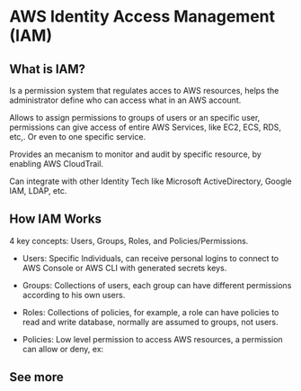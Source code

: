# AWS Identity Access Management (IAM)

## What is IAM?

Is a permission system that regulates acces to AWS resources, helps the administrator define who can access what in an AWS account.

Allows to assign permissions to groups of users or an specific user, permissions can give access of entire AWS Services, like EC2, ECS, RDS, etc,. Or even to one specific service.

Provides an mecanism to monitor and audit by specific resource, by enabling AWS CloudTrail.

Can integrate with other Identity Tech like Microsoft ActiveDirectory, Google IAM, LDAP, etc.

## How IAM Works

4 key concepts: Users, Groups, Roles, and Policies/Permissions.

- Users: Specific Individuals, can receive personal logins to connect to AWS Console or AWS CLI with generated secrets keys.

- Groups: Collections of users, each group can have different permissions according to his own users.

- Roles: Collections of policies, for example, a role can have policies to read and write database, normally are assumed to groups, not users.

- Policies: Low level permission to access AWS resources, a permission can allow or deny, ex:

## See more

